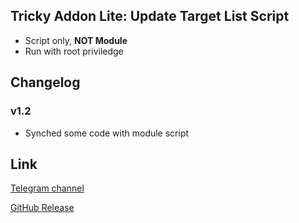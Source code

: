 ## Tricky Addon Lite: Update Target List Script
- Script only, **NOT Module**
- Run with root priviledge

## Changelog
### v1.2
- Synched some code with module script

## Link
[Telegram channel](https://t.me/kowchannel)

[GitHub Release](https://github.com/KOWX712/Tricky-Addon-Update-Target-List/releases/latest)

